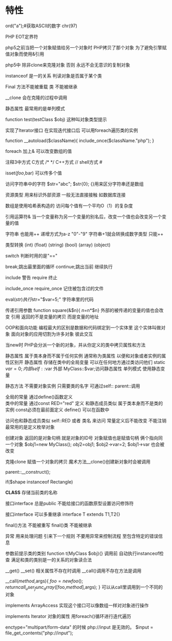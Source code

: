 # 特性

ord("a");#获取ASCII的数字
chr(97) 

PHP EOT定界符 

php5之前当把一个对象赋值给另一个对象时 PHP拷贝了那个对象 为了避免引擎赋值对象而使用&引用

php5中 除非clone来克隆对象 否则 永远不会无意识的复制对象

instanceof 是一的关系 判读对象是否属于某个类

Final 方法不能被重载 类 不能被继承

__clone 会在克隆的过程中调用

静态属性 最常用的是单列模式

function test(testClass $obj) 这种叫对象类型提示

实现了Iterator接口 在实现迭代接口后 可以用foreach遍历类的实例

function __autoload($className){
  include_once($className."php");
}

foreach 加上& 可以改变数组的值

注释3中方式
C方式  /*  */
C++方式 //
shell方式 #

isset($foo,$bar) 可以传多个值 

访问字符串中的字符 $str="abc"; $str{0}; {}用来区分字符串还是数组

资源类型 用来标识外部资源 一般无法直接接触 如数据库连接

数组是使用哈希表构造的 访问每个值有一个平均O（1）的复杂度

引用运算符& 当一个变量称为另一个变量的别名后，改变一个值也会改变另一个变量的值

字符串 也能用++ 递增方式为a-z "0"-"9"
字符串+1就会转换成数字类型 只能++

类型转换 (int) (float) (string) (bool) (array) (object)

switch 判断时用的是"=="

break;跳出最里面的循环 
continue;跳出当前 继续执行

include 警告
require 终止

include_once require_once 记住被包含过的文件

eval($str)  执行$str="$var=5;" 字符串里的代码

传递引用参数 function square(&$n){ $n=$n*$n} 外部的被传递的变量的值也会改变
引用 返回的不是变量的拷贝 而是变量的地址

OOP和面向功能 编程最大的区别是数据和代码绑定到一个实体里 这个实体叫做对象
面向对象的应用切割为许多对象 彼此交互

当new时 PHP会分派一个新的对象，并从你定义的类中拷贝属性和方法

静态属性 属于类本身而不属于任何实例  通常称为类属性 以便和对象或者实例的属性区别开
静态属性 存储在类中的全局变量 可以在任何地方通过类访问他们
static $var=0;内部self::$var 外部 MyClass::$var;访问静态属性
单列模式 使用静态变量

静态方法 不需要对象实例 只需要类的名字 可通过self:: parent::调用

全局的常量 通过define()函数定义   
类中的常量 通过const RED="red" 定义 和静态成员类似 属于类本身而不是类的实例 
const必须在最前面定义 define() 可以在函数中

访问也和静态成员类似 self::RED  或者 类名 来访问
常量定义后不能改变 不能注销 最常用的是定义枚举对象 

创建对象 返回的是对象句柄 就是对象的ID号  对象赋值也是赋值句柄  俩个指向同一个对象
$obj1=new MyClass(); $obj2=$obj1; $obj2->var=2; $obj1->var 也会被改变

克隆clone 赋值一个对象的拷贝  魔术方法__clone()创建新对象时会被调用



parent::__construct();

if($shape instanceof Rectangle)

__CLASS__ 存储当前类的名称

接口interface 总是public 不能给接口的函数原型设置访问修饰符

接口interface 可以多重继承 interface T extends T1,T2{}

final()方法 不能被重写
final()类   不能被继承

异常 用来处理问题 引来下一个规则
不要用异常来控制流程
至包含特定的错误信息

参数前提示类的类别 function t(MyClass $obj){} 
调用前 自动执行instanceof检查 满足和类的类别是一的关系的对象读合法

__get()
__set()
相关属性不存在时调用
__call()调用不存在方法是调用

__call($method,$args){
      $foo=new foo();
      return call_user_func_array([$foo,$method],$args);
}
可以从call里调用到一个不同的对象

implements ArrayAccess 实现这个接口可以像数组一样对对象进行操作


implements Iterator 对象的属性 用foreach()循环进行迭代遍历

enctype="multipart/form-data" 的时候 php://input 是无效的。
$input = file_get_contents("php://input");





























